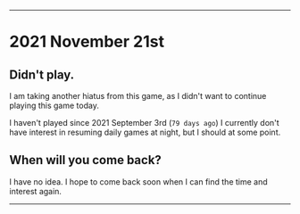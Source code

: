 
***

# 2021 November 21st

## Didn't play.

I am taking another hiatus from this game, as I didn't want to continue playing this game today.

I haven't played since 2021 September 3rd (`79 days ago`) I currently don't have interest in resuming daily games at night, but I should at some point.

## When will you come back?

I have no idea. I hope to come back soon when I can find the time and interest again.

***
